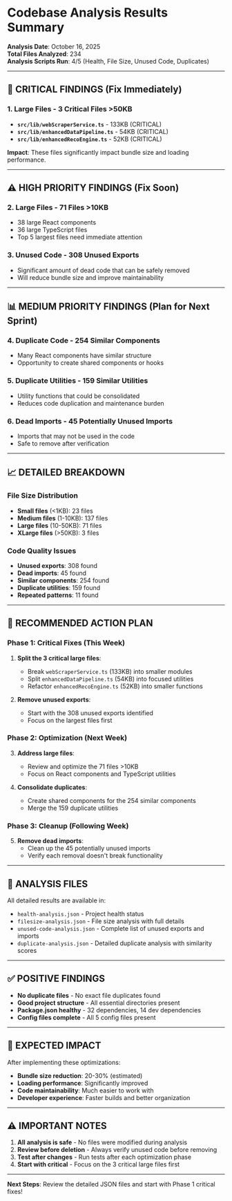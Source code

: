 # Codebase Analysis Results Summary

**Analysis Date**: October 16, 2025  
**Total Files Analyzed**: 234  
**Analysis Scripts Run**: 4/5 (Health, File Size, Unused Code, Duplicates)

---

## 🚨 **CRITICAL FINDINGS** (Fix Immediately)

### 1. **Large Files** - 3 Critical Files >50KB
- **`src/lib/webScraperService.ts`** - 133KB (CRITICAL)
- **`src/lib/enhancedDataPipeline.ts`** - 54KB (CRITICAL) 
- **`src/lib/enhancedRecoEngine.ts`** - 52KB (CRITICAL)

**Impact**: These files significantly impact bundle size and loading performance.

---

## ⚠️ **HIGH PRIORITY FINDINGS** (Fix Soon)

### 2. **Large Files** - 71 Files >10KB
- 38 large React components
- 36 large TypeScript files
- Top 5 largest files need immediate attention

### 3. **Unused Code** - 308 Unused Exports
- Significant amount of dead code that can be safely removed
- Will reduce bundle size and improve maintainability

---

## 📊 **MEDIUM PRIORITY FINDINGS** (Plan for Next Sprint)

### 4. **Duplicate Code** - 254 Similar Components
- Many React components have similar structure
- Opportunity to create shared components or hooks

### 5. **Duplicate Utilities** - 159 Similar Utilities
- Utility functions that could be consolidated
- Reduces code duplication and maintenance burden

### 6. **Dead Imports** - 45 Potentially Unused Imports
- Imports that may not be used in the code
- Safe to remove after verification

---

## 📈 **DETAILED BREAKDOWN**

### File Size Distribution
- **Small files** (<1KB): 23 files
- **Medium files** (1-10KB): 137 files  
- **Large files** (10-50KB): 71 files
- **XLarge files** (>50KB): 3 files

### Code Quality Issues
- **Unused exports**: 308 found
- **Dead imports**: 45 found
- **Similar components**: 254 found
- **Duplicate utilities**: 159 found
- **Repeated patterns**: 11 found

---

## 🎯 **RECOMMENDED ACTION PLAN**

### Phase 1: Critical Fixes (This Week)
1. **Split the 3 critical large files**:
   - Break `webScraperService.ts` (133KB) into smaller modules
   - Split `enhancedDataPipeline.ts` (54KB) into focused utilities
   - Refactor `enhancedRecoEngine.ts` (52KB) into smaller functions

2. **Remove unused exports**:
   - Start with the 308 unused exports identified
   - Focus on the largest files first

### Phase 2: Optimization (Next Week)
3. **Address large files**:
   - Review and optimize the 71 files >10KB
   - Focus on React components and TypeScript utilities

4. **Consolidate duplicates**:
   - Create shared components for the 254 similar components
   - Merge the 159 duplicate utilities

### Phase 3: Cleanup (Following Week)
5. **Remove dead imports**:
   - Clean up the 45 potentially unused imports
   - Verify each removal doesn't break functionality

---

## 📁 **ANALYSIS FILES**

All detailed results are available in:
- `health-analysis.json` - Project health status
- `filesize-analysis.json` - File size analysis with full details
- `unused-code-analysis.json` - Complete list of unused exports and imports
- `duplicate-analysis.json` - Detailed duplicate analysis with similarity scores

---

## ✅ **POSITIVE FINDINGS**

- **No duplicate files** - No exact file duplicates found
- **Good project structure** - All essential directories present
- **Package.json healthy** - 32 dependencies, 14 dev dependencies
- **Config files complete** - All 5 config files present

---

## 🚀 **EXPECTED IMPACT**

After implementing these optimizations:
- **Bundle size reduction**: 20-30% (estimated)
- **Loading performance**: Significantly improved
- **Code maintainability**: Much easier to work with
- **Developer experience**: Faster builds and better organization

---

## ⚠️ **IMPORTANT NOTES**

1. **All analysis is safe** - No files were modified during analysis
2. **Review before deletion** - Always verify unused code before removing
3. **Test after changes** - Run tests after each optimization phase
4. **Start with critical** - Focus on the 3 critical large files first

---

**Next Steps**: Review the detailed JSON files and start with Phase 1 critical fixes!
